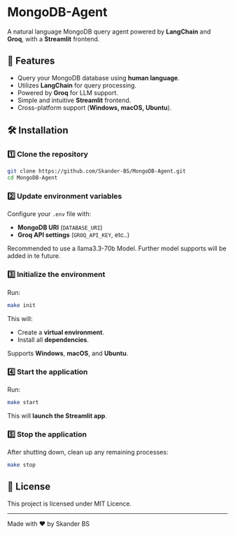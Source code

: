 # MongoDB-Agent

A natural language MongoDB query agent powered by **LangChain** and **Groq**, with a **Streamlit** frontend.

## 🚀 Features

- Query your MongoDB database using **human language**.
- Utilizes **LangChain** for query processing.
- Powered by **Groq** for LLM support.
- Simple and intuitive **Streamlit** frontend.
- Cross-platform support (**Windows, macOS, Ubuntu**).

## 🛠 Installation

### 1️⃣ Clone the repository

```bash
git clone https://github.com/Skander-BS/MongoDB-Agent.git
cd MongoDB-Agent
```

### 2️⃣ Update environment variables

Configure your `.env` file with:

- **MongoDB URI** (`DATABASE_URI`)
- **Groq API settings** (`GROQ_API_KEY`, etc..)

Recommended to use a llama3.3-70b Model.
Further model supports will be added in te future.

### 3️⃣ Initialize the environment

Run:

```bash
make init
```

This will:

- Create a **virtual environment**.
- Install all **dependencies**.

Supports **Windows**, **macOS**, and **Ubuntu**.

### 4️⃣ Start the application

Run:

```bash
make start
```

This will **launch the Streamlit app**.

### 5️⃣ Stop the application

After shutting down, clean up any remaining processes:

```bash
make stop
```

## 📜 License

This project is licensed under MIT Licence.

---
Made with ❤️ by Skander BS 
